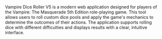 Vampire Dice Roller V5 is a modern web application designed for players of the Vampire: The Masquerade 5th Edition role-playing game. This tool allows users to roll custom dice pools and apply the game's mechanics to determine the outcomes of their actions. The application supports rolling dice with different difficulties and displays results with a clear, intuitive interface.

